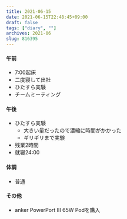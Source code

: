 ```yaml
---
title: 2021-06-15
date: 2021-06-15T22:48:45+09:00
draft: false
tags: ["diary", ""]
archives: 2021-06
slug: 816395
---
```

#### 午前
- 7:00起床
- 二度寝して出社
- ひたすら実験
- チームミーティング
#### 午後
- ひたすら実験
  - 大きい量だったので濃縮に時間がかかった
  - ギリギリまで実験
- 残業2時間
- 就寝24:00
#### 体調
- 普通
#### その他
- anker PowerPort III 65W Podを購入